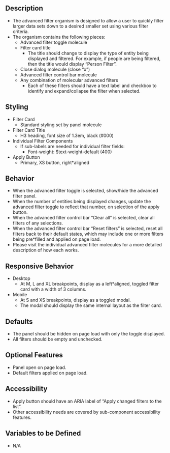 ﻿## Description
* The advanced filter organism is designed to allow a user to quickly filter larger data sets down to a desired smaller set using various filter criteria. 
* The organism contains the following pieces:
	* Advanced filter toggle molecule
	* Filter card title
		* The title should change to display the type of entity being displayed and filtered. For example, if people are being filtered, then the title would display “Person Filter”.
	* Close dialog molecule (close “x”)
	* Advanced filter control bar molecule
	* Any combination of molecular advanced filters
		* Each of these filters should have a text label and checkbox to identify and expand/collapse the filter when selected. 

## Styling
* Filter Card
	* Standard styling set by panel molecule
* Filter Card Title
	* H3 heading, font size of 1.3em, black (#000)
* Individual Filter Components
	* If sub-labels are needed for individual filter fields:
		* Font-weight: $text-weight-default (400)
* Apply Button
	* Primary, XS button, right*aligned

## Behavior
* When the advanced filter toggle is selected, show/hide the advanced filter panel.
* When the number of entities being displayed changes, update the advanced filter toggle to reflect that number, on selection of the apply button. 
* When the advanced filter control bar “Clear all” is selected, clear all filters of any selections.
* When the advanced filter control bar “Reset filters” is selected, reset all filters back to their default states, which may include one or more filters being pre*filled and applied on page load.
* Please visit the individual advanced filter molecules for a more detailed description of how each works. 

## Responsive Behavior
* Desktop
	* At M, L and XL breakpoints, display as a left*aligned, toggled filter card with a width of 3 columns.
* Mobile
	* At S and XS breakpoints, display as a toggled modal.
	* The modal should display the same internal layout as the filter card.

## Defaults
* The panel should be hidden on page load with only the toggle displayed.
* All filters should be empty and unchecked.

## Optional Features
* Panel open on page load.
* Default filters applied on page load.

## Accessibility
* Apply button should have an ARIA label of “Apply changed filters to the list”.
* Other accessibility needs are covered by sub-component accessibility features.

## Variables to be Defined
* N/A
